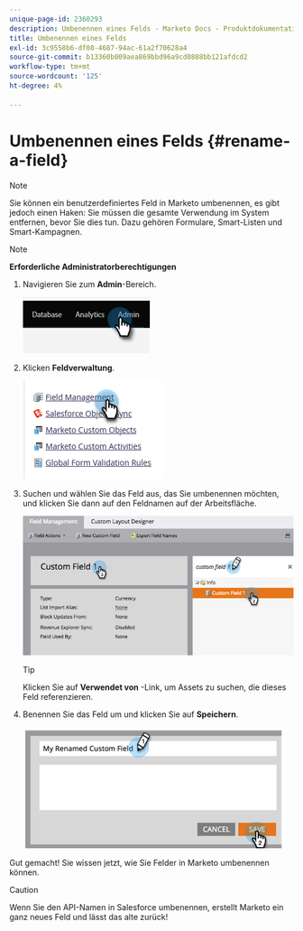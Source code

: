 ```yaml
---
unique-page-id: 2360293
description: Umbenennen eines Felds - Marketo Docs - Produktdokumentation
title: Umbenennen eines Felds
exl-id: 3c9558b6-df08-4687-94ac-61a2f70628a4
source-git-commit: b13360b009aea869bbd96a9cd0888bb121afdcd2
workflow-type: tm+mt
source-wordcount: '125'
ht-degree: 4%

---
```


# Umbenennen eines Felds {#rename-a-field}

>[!NOTE]
>
>Sie können ein benutzerdefiniertes Feld in Marketo umbenennen, es gibt jedoch einen Haken: Sie müssen die gesamte Verwendung im System entfernen, bevor Sie dies tun. Dazu gehören Formulare, Smart-Listen und Smart-Kampagnen.

>[!NOTE]
>
>**Erforderliche Administratorberechtigungen**

1. Navigieren Sie zum **Admin**-Bereich.

   ![](assets/rename-a-field-1.png)

1. Klicken **Feldverwaltung**.

   ![](assets/rename-a-field-2.png)

1. Suchen und wählen Sie das Feld aus, das Sie umbenennen möchten, und klicken Sie dann auf den Feldnamen auf der Arbeitsfläche.

   ![](assets/rename-a-field-3.png)

   >[!TIP]
   >
   >Klicken Sie auf **Verwendet von** -Link, um Assets zu suchen, die dieses Feld referenzieren.

1. Benennen Sie das Feld um und klicken Sie auf **Speichern**.

   ![](assets/rename-a-field-4.png)

Gut gemacht! Sie wissen jetzt, wie Sie Felder in Marketo umbenennen können.

>[!CAUTION]
>
>Wenn Sie den API-Namen in Salesforce umbenennen, erstellt Marketo ein ganz neues Feld und lässt das alte zurück!
